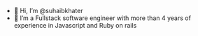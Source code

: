 - 👋 Hi, I’m @suhaibkhater
- 👀 I’m a Fullstack software engineer with more than 4 years of experience in Javascript and Ruby on rails

